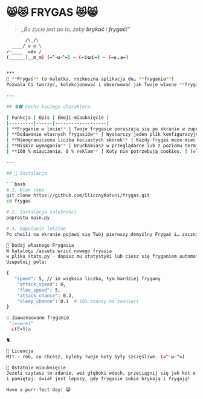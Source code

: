 # 😸😻  FRYGAS  😻😸  
> *„Bo życie jest po to, żeby **brykać** i **frygać**!”*  
```bash
       /\_/\
  ____/ o o \
/~____  =ø= /
(______)__m_m) (=^･ω･^=) ~ (=①ω①=) ~ (=✪ᆺ✪=)


***
🌟 **Frygaś** to malutka, rozkoszna aplikacja do… **frygania**!  
Pozwala Ci tworzyć, kolekcjonować i obserwować jak Twoje własne **frygasie** (czyli kocie duszki) beztrosko sobie brykają po ekranie. 🐾✨  

---

## 🐈‍⬛ Cechy kociego charakteru  

| Funkcja | Opis | Emoji-miauknięcie |
|---------|------|-------------------|
| **Fryganie w locie** | Twoje frygasie poruszają się po ekranie w zupełnie losowy, kapryśny sposób. | 〜(=^‥^)ノ |
| **Dodawanie własnych frygasiów** | Wystarczy jeden plik konfiguracyjny i już! | (=^･^=) |
| **Nieograniczona liczba kociastych skórek** | Każdy frygaś może mieć swój kolor, wzór i nastrój. | ฅ(•ㅅ•❀)ฅ |
| **Niskie wymagania** | Uruchamiasz w przeglądarce lub z poziomu terminala. | (ΦωΦ) |
| **100 % miauczenia, 0 % reklam** | Koty nie potrzebują cookies. | (ฅ`･ω･´)っ |

---

## 🔧 Instalacja

```bash
# 1. Klon repo
git clone https://github.com/SlicznyKotuni/frygas.git
cd frygas

# 2. Instalacja zależności
poprostu main.py

# 3. Odpalanie lokalne
Po chwili na ekranie pojawi się Twój pierwszy domyślny Frygaś i… zacznie brykać! 🎉

🐾 Dodaj własnego Frygasia
W katalogu /assets wrzuć nowego fryasia
w pliku stats.py - dopisz mu statystyki lub ciesz się fryganiem automatycznym. 
Uzupełnij pola:

{
   "speed": 5, // im większa liczba, tym bardziej frygany
    "attack_speed": 6,
    "flee_speed": 5,
    "attack_chance": 0.3,
    "sleep_chance": 0.1  # 10% szansy na zaśnięci   
}

💡 Zaawansowane fryganie
 "(=✧ω✧=)" 
  ૮(ꂧ▾ꂧ)ა

🐈

📜 Licencja
MIT – rób, co chcesz, byleby Twoje koty były szczęśliwe. (=^-ω-^=)

🏁 Ostatnie miauknięcie
Jeżeli czytasz to zdanie, weź głęboki wdech, przeciągnij się jak kot o poranku
i pamiętaj: świat jest lepszy, gdy frygasie sobie brykają i frygają!

Have a purr-fect day! 😸
